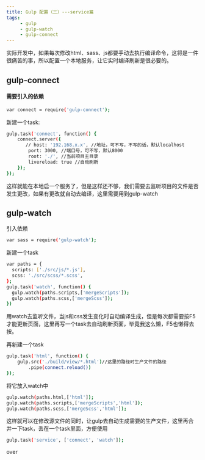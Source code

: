 ```yaml
---
title: Gulp 配置（三）---service篇
tags:
     - gulp
     - gulp-watch
     - gulp-connect
---
```

实际开发中，如果每次修改html、sass、js都要手动去执行编译命令，这将是一件很痛苦的事，所以配置一个本地服务，让它实时编译刷新是很必要的。

## gulp-connect

#### 需要引入的依赖

``` bash
var connect = require('gulp-connect');
```
<!--more-->

新建一个task:
``` bash
gulp.task('connect', function() {
    connect.server({
       // host: '192.168.x.x', //地址，可不写，不写的话，默认localhost
        port: 3000, //端口号，可不写，默认8000
        root: './', //当前项目主目录
        livereload: true //自动刷新
    });
});
```
这样就能在本地启一个服务了，但是这样还不够，我们需要去监听项目的文件是否发生更改，如果有更改就自动去编译，这里需要用到gulp-watch


## gulp-watch

引入依赖
``` bash
var sass = require('gulp-watch'); 
```
新建一个task

``` bash
var paths = {
  scripts: ['./src/js/*.js'],
  scss: './src/scss/*.scss',
};
gulp.task('watch', function() {
  gulp.watch(paths.scripts,['mergeScripts']);
  gulp.watch(paths.scss,['mergeScss']);
})
```

用watch去监听文件，当js和css发生变化时自动编译生成，但是每次都需要按F5才能更新页面，这里再写一个task去自动刷新页面，毕竟我这么懒，F5也懒得去按。

再新建一个task
``` bash
gulp.task('html', function() {
    gulp.src('./build/view/*.html')//这里的路径时生产文件的路径
        .pipe(connect.reload())
});
```
将它放入watch中
``` bash
gulp.watch(paths.html,['html']);
gulp.watch(paths.scripts,['mergeScripts','html']);
gulp.watch(paths.scss,['mergeScss','html']);
```

这样就可以在修改源文件的同时，让gulp去自动生成需要的生产文件，这里再合并一下task，丢在一个task里面，方便使用

``` bash
gulp.task('service', ['connect', 'watch']);
```

over